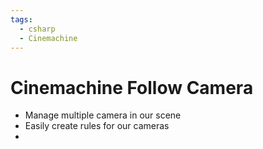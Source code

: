 ```yaml
---
tags:
  - csharp
  - Cinemachine
---
```

# Cinemachine Follow Camera


* Manage multiple camera in our scene
* Easily create rules for our cameras
* 